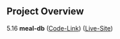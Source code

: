 ## Project Overview
5.16 **meal-db** ([Code-Link](https://github.com/asif93-138/mealdb.git)) ([Live-Site](https://asif93-138.github.io/mealdb/))
